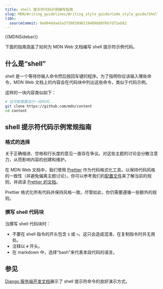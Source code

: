 ```yaml
---
title: shell 提示符代码示例编写指南
slug: MDN/Writing_guidelines/Writing_style_guide/Code_style_guide/Shell
l10n:
  sourceCommit: 9e804ddae5a375983996218409b80f6bfd71eb82
---
```


{{MDNSidebar}}

下面的指南涵盖了如何为 MDN Web 文档编写 shell 提示符示例代码。

## 什么是“shell”

shell 是一个等待你输入命令然后按回车键的程序。为了指明你应该输入哪些命令，MDN Web 文档上的内容会在代码块中列出这些命令，类似于代码示例。

这样的一块内容类似如下：

```bash example-good
# 这可能需要运行一段时间...
git clone https://github.com/mdn/content
cd content
```

## shell 提示符代码示例常规指南

### 格式的选择

关于正确缩进、空格和行长度的意见一直存在争议。对这些主题的讨论会分散注意力，从而影响内容的创建和维护。

在 MDN Web 文档中，我们使用 [Prettier](https://prettier.io/) 作为代码格式化工具，以保持代码风格的一致性（并避免偏离主题讨论）。你可以参考我们的[配置文件](https://github.com/mdn/content/blob/main/.prettierrc.json)来了解当前的规则，并阅读 [Prettier 的文档](https://prettier.io/docs/en/index.html)。

Prettier 格式化所有代码并保持风格一致。尽管如此，你仍需要遵循一些额外的规则。

### 撰写 shell 代码块

当撰写 shell 代码块时：

- 不要在 shell 指令的开头包含 `$` 或 `>`。这只会造成混淆，在复制指令时并无用处。
- 注释以 `#` 开头。
- 在 markdown 中，选择“bash”来代表本段代码的语言。

## 参见

[Django 服务端开发文档](/zh-CN/docs/Learn/Server-side/Django)展示了 shell 提示符命令的良好演示方式。
